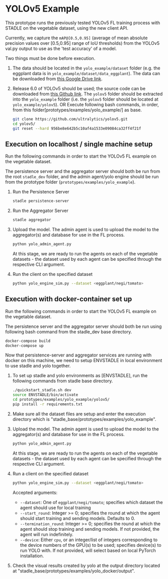 # YOLOv5 Example

This prototype runs the previously tested YOLOv5 FL training process with STADLE on the vegetable dataset, using the new client API.

Currently, we capture the `mAP@[0.5,0.95]` (average of mean absolute precision values over [0.5,0.95] range of IoU thresholds) from the YOLOv5 val.py output to use as the 'test accuracy' of a model.

Two things must be done before execution.

1. The data should be located in the `yolo_example/dataset` folder (e.g. the eggplant data is in `yolo_example/dataset/data_eggplant`).
The data can be downloaded from [this Google Drive link](https://drive.google.com/file/d/1qEMlg5Cz8YQJSMWG1m5H8_fCC9-vKTfy/view?usp=sharing).

2. Release 6.0 of YOLOv5 should be used; the source code can be downloaded from [this Github link](https://github.com/ultralytics/yolov5/archive/refs/tags/v6.0.zip).
The `yolov5` folder should be extracted into the `yolo_example` folder (i.e. the `yolov5` folder should be located at `yolo_example/yolov5`).
OR
Execute following bash commands, in order, from this folder[prototypes/examples/yolo_example/] as base.

    ```bash
    git clone https://github.com/ultralytics/yolov5.git
    cd yolov5/
    git reset --hard 956be8e642b5c10af4a1533e09084ca32ff4f21f
    ```

## Execution on localhost / single machine setup

Run the following commands in order to start the YOLOv5 FL example on the vegetable dataset.

The persistence server and the aggregator server should both be run from the root `stadle_dev` folder, and the admin agent/yolo engine should be run from the prototype folder (`prototypes/examples/yolo_example`).

1. Run the Persistence Server

    ```bash
    stadle persistence-server
    ```

2. Run the Aggregator Server

    ```bash
    stadle aggregator
    ```

3. Upload the model. The admin agent is used to upload the model to the aggregator(s) and database for use in the FL process.

    ```bash
    python yolo_admin_agent.py
    ```

    At this stage, we are ready to run the agents on each of the vegetable datasets - the dataset used by each agent can be specified through the respective CLI argument.

4. Run the client on the specified dataset

    ```bash
    python yolo_engine_sim.py --dataset <eggplant/negi/tomato>
    ```

## Execution with docker-container set up

Run the following commands in order to start the YOLOv5 FL example on the vegetable dataset.

The persistence server and the aggregator server should both be run using following bash command from the stadle_dev base directory.

```bash
docker-compose build
docker-compose up
```

Now that persistence-server and aggregator services are running with docker on this machine, we need to setup ENVSTADLE in local environment to use stadle and yolo together.

1. To set up stadle and yolo environments as [ENVSTADLE], run the following commands from stadle base directory.

    ```bash
    ./quickstart_stadle.sh dev
    source ENVSTADLE/bin/activate
    cd prototypes/examples/yolo_example/yolov5/
    pip install -r requirements.txt
    ```

2. Make sure all the dataset files are setup and enter the execution directory which is "stadle_base/prototypes/examples/yolo_example".

3. Upload the model. The admin agent is used to upload the model to the aggregator(s) and database for use in the FL process.

    ```bash
    python yolo_admin_agent.py
    ```

    At this stage, we are ready to run the agents on each of the vegetable datasets - the dataset used by each agent can be specified through the respective CLI argument.

4. Run a client on the specified dataset

    ```bash
    python yolo_engine_sim.py --dataset <eggplant/negi/tomato>
    ```

    Accepted arguments:

    - `--dataset`: One of `eggplant/negi/tomato`; specifies which dataset the agent should use for local training
    - `--start_round`: Integer >= 0; specifies the round at which the agent should start training and sending models.  Defaults to 0.
    - `--termination_round`: Integer >= 0; specifies the round at which the agent should stop training and sending models.  If not provided, the agent will run indefinitely.
    - `--device`: Either `cpu`, or an integer/list of integers corresponding to the device numbers of the GPU(s) to be used; specifies device(s) to run YOLO with.  If not provided, will select based on local PyTorch installation.

5. Check the visual results created by yolo at the output directory located at "stadle_base/prototypes/examples/yolo_docker/output".
